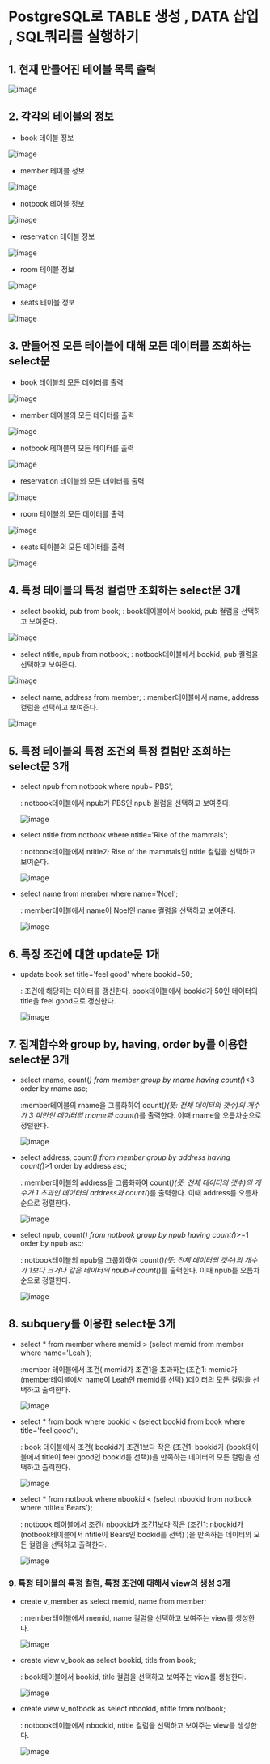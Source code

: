# PostgreSQL로 TABLE 생성 , DATA 삽입 , SQL쿼리를 실행하기

## 1. 현재 만들어진 테이블 목록 출력

![image](https://user-images.githubusercontent.com/69049801/158010926-ea1828c2-4076-4714-81f5-84a683be9db8.png)

## 2. 각각의 테이블의 정보

- book 테이블 정보

![image](https://user-images.githubusercontent.com/69049801/158010951-c784f64b-4f0f-4589-9e1f-d6990c9cfe33.png)

- member 테이블 정보

![image](https://user-images.githubusercontent.com/69049801/158010965-8c44d11d-9f50-4a05-a231-b4247826734c.png)

- notbook 테이블 정보

![image](https://user-images.githubusercontent.com/69049801/158010978-d23d0583-b3b0-4fd2-9f15-12959e40919e.png)

- reservation 테이블 정보

![image](https://user-images.githubusercontent.com/69049801/158010993-f3c3dedd-e243-4e0e-8281-19ab5959d2df.png)

- room 테이블 정보

![image](https://user-images.githubusercontent.com/69049801/158011009-a62f11c6-cd93-4e84-8bbf-2c79d0a7c2e2.png)

- seats 테이블 정보

![image](https://user-images.githubusercontent.com/69049801/158011035-1f405c2e-cc99-4758-876c-b5d43cf16e01.png)

## 3. 만들어진 모든 테이블에 대해 모든 데이터를 조회하는 select문

- book 테이블의 모든 데이터를 출력

![image](https://user-images.githubusercontent.com/69049801/158011215-3083f9ee-989e-4a01-b79f-95710c06cc8a.png)

- member 테이블의 모든 데이터를 출력

![image](https://user-images.githubusercontent.com/69049801/158011242-99684c62-cd05-47d9-a04a-ded97dbac000.png)

- notbook 테이블의 모든 데이터를 출력

![image](https://user-images.githubusercontent.com/69049801/158011253-f744f889-bb03-4c03-9292-98d5c94f5722.png)

- reservation 테이블의 모든 데이터를 출력

![image](https://user-images.githubusercontent.com/69049801/158011264-76944b61-7685-45b8-9c10-225b551720e4.png)

- room 테이블의 모든 데이터를 출력

![image](https://user-images.githubusercontent.com/69049801/158011276-a0d9744c-a132-45d3-b8c7-1d6f8bf1222d.png)

- seats 테이블의 모든 데이터를 출력

![image](https://user-images.githubusercontent.com/69049801/158011287-a51ffe4b-8ce0-488c-a79d-adc55d34724f.png)

## 4. 특정 테이블의 특정 컬럼만 조회하는 select문 3개
- select bookid, pub from book;
    : book테이블에서 bookid, pub 컬럼을 선택하고 보여준다.

![image](https://user-images.githubusercontent.com/69049801/158011463-ac6b8aa7-f512-420c-9244-edd43d3a3cb7.png)

- select ntitle, npub from notbook;
    : notbook테이블에서 bookid, pub 컬럼을 선택하고 보여준다.

![image](https://user-images.githubusercontent.com/69049801/158011473-9f6576b8-0a7c-45b1-905a-a86cf5d8bd9d.png)

- select name, address from member;
    : member테이블에서 name, address 컬럼을 선택하고 보여준다.

![image](https://user-images.githubusercontent.com/69049801/158011484-a2bf5512-0a20-4b7f-b427-3595536a486f.png)


## 5. 특정 테이블의 특정 조건의 특정 컬럼만 조회하는 select문 3개
- select npub from notbook where npub='PBS';
    
   : notbook테이블에서 npub가 PBS인 npub 컬럼을 선택하고 보여준다.
   
   ![image](https://user-images.githubusercontent.com/69049801/158012214-59b04030-ed8c-42f7-b159-b524278d63aa.png)

    
- select ntitle from notbook where ntitle='Rise of the mammals';
    
   : notbook테이블에서 ntitle가 Rise of the mammals인 ntitle 컬럼을 선택하고 보여준다.
   
   ![image](https://user-images.githubusercontent.com/69049801/158012224-32b76594-06aa-4324-9ea7-8a8ba48d5050.png)

    
- select name from member where name='Noel';
    
    : member테이블에서 name이 Noel인 name 컬럼을 선택하고 보여준다.
    
    ![image](https://user-images.githubusercontent.com/69049801/158012235-827a94a0-c691-47dd-a756-bf220d7ba132.png)
    
## 6. 특정 조건에 대한 update문 1개

- update book set title='feel good' where bookid=50;

    : 조건에 해당하는 데이터를 갱신한다. book테이블에서 bookid가 50인 데이터의 title을 feel good으로 갱신한다.
    
    ![image](https://user-images.githubusercontent.com/69049801/158012256-5c05e577-057b-46b1-898a-eeb3d3bc2d23.png)
 
## 7. 집계함수와 group by, having, order by를 이용한 select문 3개
 
- select rname, count(*) from member group by rname having count(*)<3 order by rname asc;
    
    :member테이블의 rname을 그룹화하여 count(*)(뜻: 전체 데이터의 갯수)의 개수가 3 미만인 데이터의 rname과 count(*)를 출력한다. 이때 rname을 오름차순으로 정렬한다.
        
    ![image](https://user-images.githubusercontent.com/69049801/158320362-5448caad-6936-4306-bac2-e26fded09cab.png)

- select address, count(*) from member group by address having count(*)>1 order by address asc;
    
    : member테이블의 address을 그룹화하여 count(*)(뜻: 전체 데이터의 갯수)의 개수가 1 초과인 데이터의 address과 count(*)를 출력한다. 이때 address를 오름차순으로 정렬한다.
    
    ![image](https://user-images.githubusercontent.com/69049801/158320445-f74d06c6-9e1a-4a80-a070-3b995ef63710.png)

- select npub, count(*) from notbook group by npub having count(*)>=1 order by npub asc;
    
    : notbook테이블의 npub을 그룹화하여 count(*)(뜻: 전체 데이터의 갯수)의 개수가 1보다 크거나 같은 데이터의 npub과 count(*)를 출력한다. 이때 npub를 오름차순으로 정렬한다.
        
    ![image](https://user-images.githubusercontent.com/69049801/158320575-2e4a85cf-e868-4b95-95f1-419792db262e.png)

## 8. subquery를 이용한 select문 3개

- select * from member where memid > (select memid from member where name='Leah');
    
    :member 테이블에서 조건( memid가 조건1을 초과하는(조건1: memid가 (member테이블에서 name이 Leah인 memid를 선택) )데이터의 모든 컬럼을 선택하고 출력한다.
    
    ![image](https://user-images.githubusercontent.com/69049801/158322198-d6e5a789-be87-4f00-8202-e955321d569b.png)

- select * from book where bookid < (select bookid from book where title='feel good');

    : book 테이블에서 조건( bookid가 조건1보다 작은 (조건1: bookid가 (book테이블에서 title이 feel good인 bookid를 선택))을 만족하는 데이터의 모든 컬럼을 선택하고 출력한다.
    
    ![image](https://user-images.githubusercontent.com/69049801/158322267-e2163d28-855c-4d41-8082-ed66011a3b0a.png)

- select * from notbook where nbookid < (select nbookid from notbook where ntitle='Bears');

    : notbook 테이블에서 조건( nbookid가 조건1보다 작은 (조건1: nbookid가 (notbook테이블에서 ntitle이 Bears인 bookid를 선택) )을 만족하는 데이터의 모든 컬럼을 선택하고 출력한다.
    
    ![image](https://user-images.githubusercontent.com/69049801/158322320-c8b4668f-0eba-499e-abd4-d4b18f7a7376.png)
    
### 9. 특정 테이블의 특정 컬럼, 특정 조건에 대해서 view의 생성 3개

- create v_member as select memid, name from member;

    : member테이블에서 memid, name 컬럼을 선택하고 보여주는 view를 생성한다.
    
    ![image](https://user-images.githubusercontent.com/69049801/158322617-4a705b78-fe70-4cc1-9a64-ec77e123544e.png)

- create view v_book as select bookid, title from book;

    : book테이블에서 bookid, title 컬럼을 선택하고 보여주는 view를 생성한다.
    
    ![image](https://user-images.githubusercontent.com/69049801/158322659-465d5eb2-5425-4c5b-8f08-491953aabd13.png)

- create view v_notbook as select nbookid, ntitle from notbook;

    : notbook테이블에서 nbookid, ntitle 컬럼을 선택하고 보여주는 view를 생성한다.
    
    ![image](https://user-images.githubusercontent.com/69049801/158322705-601598dc-3cc8-485b-9bd3-7c73e7030117.png)


